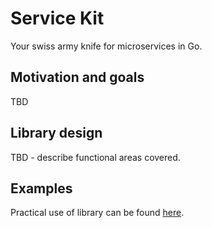 # Service Kit

Your swiss army knife for microservices in Go.

## Motivation and goals
TBD

## Library design
TBD - describe functional areas covered.

## Examples
Practical use of library can be found [here](./example).